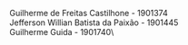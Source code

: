 Guilherme de Freitas Castilhone - 1901374\
Jefferson Willian Batista da Paixão - 1901445\
Guilherme Guida - 1901740\
